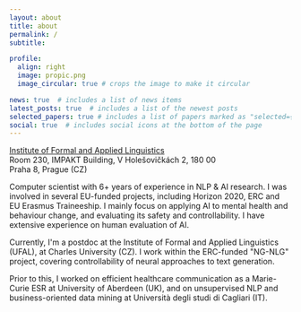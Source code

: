 ```yaml
---
layout: about
title: about
permalink: /
subtitle: 

profile:
  align: right
  image: propic.png
  image_circular: true # crops the image to make it circular

news: true  # includes a list of news items
latest_posts: true  # includes a list of the newest posts
selected_papers: true # includes a list of papers marked as "selected={true}"
social: true  # includes social icons at the bottom of the page
---
```

<a href='https://ufal.mff.cuni.cz/home-page'>Institute of Formal and Applied Linguistics </a><br>
Room 230, IMPAKT Building, V Holešovičkách 2, 180 00<br>
Praha 8, Prague (CZ) <br>

Computer scientist with 6+ years of experience in NLP & AI research. I was involved in several EU-funded projects, including Horizon 2020, ERC and EU Erasmus Traineeship. I mainly focus on applying AI to mental health and behaviour change, and evaluating its safety and controllability. I have extensive experience on human evaluation of AI.

Currently, I'm a postdoc at the Institute of Formal and Applied Linguistics (UFAL), at Charles University (CZ). I work within the ERC-funded "NG-NLG" project, covering controllability of neural approaches to text generation.

Prior to this, I worked on efficient healthcare communication as a Marie-Curie ESR at University of Aberdeen (UK), and on unsupervised NLP and business-oriented data mining at Università degli studi di Cagliari (IT).